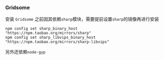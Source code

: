 ### Gridsome

安装 `Gridsome` 之前因其依赖`sharp`模块，需要提前设置`sharp`的镜像再进行安装 

```
npm config set sharp_binary_host "https://npm.taobao.org/mirrors/sharp"
npm config set sharp_libvips_binary_host "https://npm.taobao.org/mirrors/sharp-libvips"
```

另外还依赖`node-gyp`